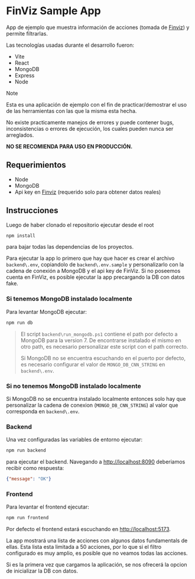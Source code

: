 # FinViz Sample App

App de ejemplo que muestra información de acciones (tomada de [Finviz](https://finviz.com/)) y permite filtrarlas.

Las tecnologías usadas durante el desarrollo fueron:

- Vite
- React
- MongoDB
- Express
- Node

> [!NOTE]
> Esta es una aplicación de ejemplo con el fin de practicar/demostrar el uso de las herramientas con las que la misma esta hecha.
>
> No existe practicamente manejos de errores y puede contener bugs, inconsistencias o errores de ejecución, los cuales pueden nunca ser arreglados.
>
> **NO SE RECOMIENDA PARA USO EN PRODUCCIÓN.**

## Requerimientos

- Node
- MongoDB
- Api key en [Finviz](https://finviz.com/) (requerido solo para obtener datos reales)

## Instrucciones

Luego de haber clonado el repositorio ejecutar desde el root

```sh
npm install
```

para bajar todas las dependencias de los proyectos.

Para ejecutar la app lo primero que hay que hacer es crear el archivo `backend\.env`, copiandolo de `backend\.env.sample` y personalizarlo con la cadena de conexión a MongoDB y el api key de FinViz. Si no poseemos cuenta en FinViz, es posible ejecutar la app precargando la DB con datos fake.

### Si tenemos MongoDB instalado localmente

Para levantar MongoDB ejecutar:

```sh
npm run db
```

> El script `backend\run_mongodb.ps1` contiene el path por defecto a MongoDB para la version 7. De encontrarse instalado el mismo en otro path, es necesario personalizar este script con el path correcto.
>
> Si MongoDB no se encuentra escuchando en el puerto por defecto, es necesario configurar el valor de `MONGO_DB_CNN_STRING` en `backend\.env`.

### Si no tenemos MongoDB instalado localmente

Si MongoDB no se encuentra instalado localmente entonces solo hay que personalizar la cadena de conexion (`MONGO_DB_CNN_STRING`) al valor que corresponda en `backend\.env`.

### Backend

Una vez configuradas las variables de entorno ejecutar:

```sh
npm run backend
```

para ejecutar el backend. Navegando a [http://localhost:8090](http://localhost:8090) deberiamos recibir como respuesta:

```json
{"message": "OK"}
```

### Frontend

Para levantar el frontend ejecutar:

```sh
npm run frontend
```

Por defecto el frontend estará escuchando en [http://localhost:5173](http://localhost:5173).

La app mostrará una lista de acciones con algunos datos fundamentals de ellas. Esta lista esta limitada a 50 acciones, por lo que si el filtro configurado es muy amplio, es posible que no veamos todas las acciones.

Si es la primera vez que cargamos la aplicación, se nos ofrecerá la opcion de inicializar la DB con datos.
